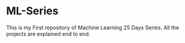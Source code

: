 # ML-Series
This is my First repository of Machine Learning 25 Days Series. All the projects are explained end to end.
